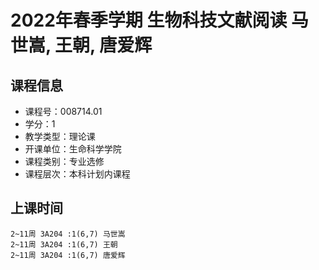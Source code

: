 # 2022年春季学期 生物科技文献阅读 马世嵩, 王朝, 唐爱辉






## 课程信息

- 课程号：008714.01
- 学分：1
- 教学类型：理论课
- 开课单位：生命科学学院
- 课程类别：专业选修
- 课程层次：本科计划内课程

## 上课时间

```
2~11周 3A204 :1(6,7) 马世嵩
2~11周 3A204 :1(6,7) 王朝
2~11周 3A204 :1(6,7) 唐爱辉
```

